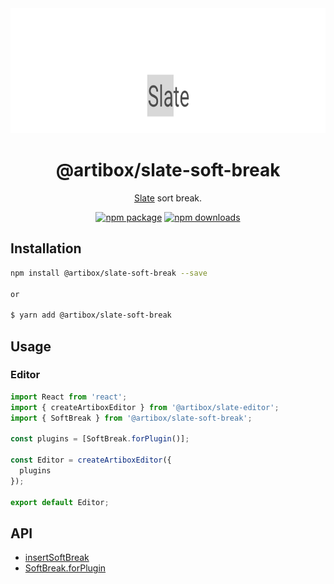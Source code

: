 <div align="center">
  <img
    src="https://raw.githubusercontent.com/ianstormtaylor/slate/master/docs/images/banner.png"
    height="200"
  />
</div>

<h1 align="center">@artibox/slate-soft-break</h1>

<div align="center">

[Slate](https://github.com/ianstormtaylor/slate) sort break.

[![npm package](https://img.shields.io/npm/v/@artibox/slate-soft-break.svg?maxAge=60)](https://www.npmjs.com/package/@artibox/slate-soft-break)
[![npm downloads](https://img.shields.io/npm/dt/@artibox/slate-soft-break.svg?maxAge=60)](https://www.npmjs.com/package/@artibox/slate-soft-break)

</div>

## Installation

```bash
npm install @artibox/slate-soft-break --save

or

$ yarn add @artibox/slate-soft-break
```

## Usage

### Editor

```js
import React from 'react';
import { createArtiboxEditor } from '@artibox/slate-editor';
import { SoftBreak } from '@artibox/slate-soft-break';

const plugins = [SoftBreak.forPlugin()];

const Editor = createArtiboxEditor({
  plugins
});

export default Editor;
```

## API

- [insertSoftBreak](./src/add-soft-break.ts)
- [SoftBreak.forPlugin](./src/soft-break.ts#L13)
